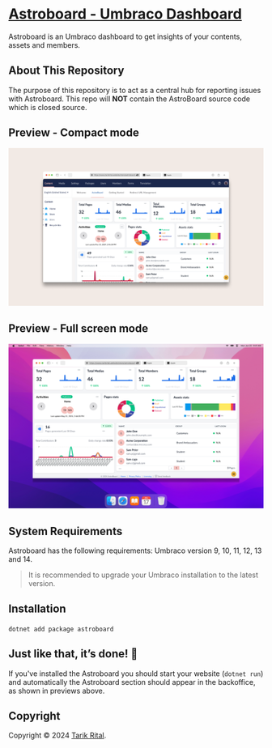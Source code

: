 # [Astroboard - Umbraco Dashboard](https://www.tarikrital.website/store/)

Astroboard is an Umbraco dashboard to get insights of your contents, assets and members.

## About This Repository

The purpose of this repository is to act as a central hub for reporting issues with Astroboard. This repo will **NOT** contain the AstroBoard source code which is closed source.

## Preview - Compact mode

![image](https://raw.githubusercontent.com/wpplumber/astroboard/main/public/images/astroboard-compact-mode.png)

## Preview - Full screen mode

![preview](https://raw.githubusercontent.com/wpplumber/astroboard/main/public/images/mac-astroboard-fullscreen-mode.png)

## System Requirements
Astroboard has the following requirements:
Umbraco version 9, 10, 11, 12, 13 and 14.

>It is recommended to upgrade your Umbraco installation to the latest version.


## Installation

`dotnet add package astroboard`

## Just like that, it’s done! 🎉
If you've installed the Astroboard you should start your website (`dotnet run`) and automatically the Astroboard section should appear in the backoffice, as shown in previews above.

## Copyright

Copyright © 2024 [Tarik Rital](https://www.tarikrital.website/store/).